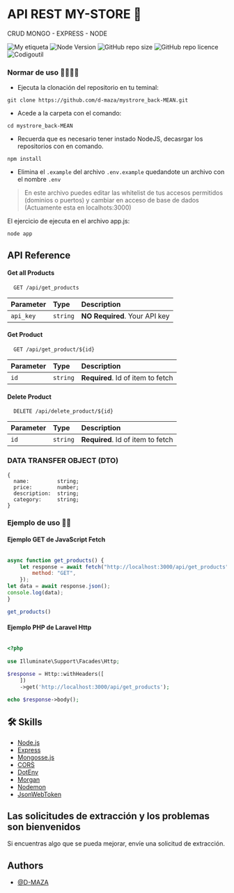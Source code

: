 #  API REST MY-STORE 🛒

CRUD MONGO - EXPRESS - NODE

![My etiqueta](https://img.shields.io/badge/David%20Maza-DiveCode%F0%9F%90%99-blue)  ![Node Version](https://img.shields.io/badge/Node-v18.12.1-green) ![GitHub repo size](https://img.shields.io/github/repo-size/d-maza/mystrore_back-MEAN) ![GitHub repo licence](https://img.shields.io/github/license/d-maza/mystrore_back-MEAN) ![Codigoutil](https://img.shields.io/badge/Co--Founder-CodigoUtil%F0%9F%92%A1-orange) 

### Normar de uso 🤜🏼🤛🏼

- Ejecuta la clonación del repositorio en tu teminal:

``git clone https://github.com/d-maza/mystrore_back-MEAN.git``



- Acede a la carpeta con el comando:

`cd mystrore_back-MEAN`


- Recuerda  que es necesario tener instado NodeJS, decasrgar los repositorios con en comando.

 `npm install `


- Elimina el `.example` del archivo `.env.example` quedandote un archivo con el nombre `.env`


> En este archivo puedes editar las whitelist de tus accesos permitidos (dominios o puertos) y cambiar en acceso de base de dados (Actuamente esta en localhots:3000)

El ejercicio de ejecuta en el archivo app.js:

 `node app`

 
## API Reference

#### Get all Products

```http
  GET /api/get_products
```

| Parameter | Type     | Description                |
| :-------- | :------- | :------------------------- |
| `api_key` | `string` | **NO Required**. Your API key |

#### Get Product

```http
  GET /api/get_product/${id}
```

| Parameter | Type     | Description                       |
| :-------- | :------- | :-------------------------------- |
| `id`      | `string` | **Required**. Id of item to fetch |


#### Delete Product
```http
  DELETE /api/delete_product/${id}
```

| Parameter | Type     | Description                       |
| :-------- | :------- | :-------------------------------- |
| `id`      | `string` | **Required**. Id of item to fetch |


### DATA TRANSFER OBJECT (DTO)
```
{
  name:         string;
  price:        number;
  description:  string;
  category:     string;
}
```


### Ejemplo de uso 🐱‍💻

#### Ejemplo GET de JavaScript Fetch 
 
```javascript

async function get_products() {
    let response = await fetch("http://localhost:3000/api/get_products", {
        method: "GET",
    });
let data = await response.json();
console.log(data);
}

get_products()
```


#### Ejemplo PHP de Laravel Http
```php

<?php
 
use Illuminate\Support\Facades\Http;
 
$response = Http::withHeaders([ 
    ]) 
    ->get('http://localhost:3000/api/get_products'); 

echo $response->body();
```
## 🛠 Skills

- [Node.js](https://nodejs.org/es/)
- [Express](http://expressjs.com/)
- [Mongosse.js](https://mongoosejs.com/)
- [CORS](http://expressjs.com/)
- [DotEnv](https://www.npmjs.com/package/dotenv)
- [Morgan](https://www.npmjs.com/package/morgan)
- [Nodemon](https://nodemon.io/)
- [JsonWebToken](https://www.npmjs.com/package/jsonwebtoken)



## Las solicitudes de extracción y los problemas son bienvenidos

Si encuentras algo que se pueda mejorar, envíe una solicitud de extracción. 

## Authors

- [@D-MAZA](https://github.com/d-maza)


